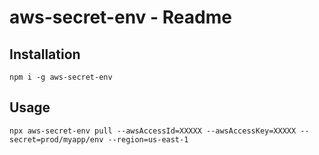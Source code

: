 # aws-secret-env - Readme

## Installation

`npm i -g aws-secret-env`

## Usage

`npx aws-secret-env pull --awsAccessId=XXXXX --awsAccessKey=XXXXX --secret=prod/myapp/env --region=us-east-1`